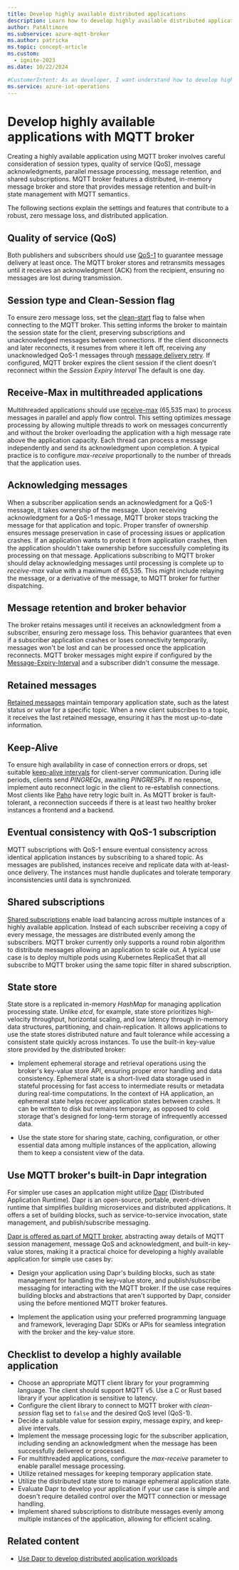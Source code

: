 ```yaml
---
title: Develop highly available distributed applications
description: Learn how to develop highly available distributed applications that work with MQTT broker.
author: PatAltimore
ms.subservice: azure-mqtt-broker
ms.author: patricka
ms.topic: concept-article
ms.custom:
  - ignite-2023
ms.date: 10/22/2024

#CustomerIntent: As an developer, I want understand how to develop highly available distributed applications for my IoT Operations solution.
ms.service: azure-iot-operations
---
```


# Develop highly available applications with MQTT broker

Creating a highly available application using MQTT broker involves careful consideration of session types, quality of service (QoS), message acknowledgments, parallel message processing, message retention, and shared subscriptions. MQTT broker features a distributed, in-memory message broker and store that provides message retention and built-in state management with MQTT semantics.

The following sections explain the settings and features that contribute to a robust, zero message loss, and distributed application.

## Quality of service (QoS)

Both publishers and subscribers should use [QoS-1](https://docs.oasis-open.org/mqtt/mqtt/v5.0/os/mqtt-v5.0-os.html#_Toc3901236) to guarantee message delivery at least once. The MQTT broker stores and retransmits messages until it receives an acknowledgment (ACK) from the recipient, ensuring no messages are lost during transmission.

## Session type and Clean-Session flag

To ensure zero message loss, set the [clean-start](https://docs.oasis-open.org/mqtt/mqtt/v5.0/os/mqtt-v5.0-os.html#_Toc3901039) flag to false when connecting to the MQTT broker. This setting informs the broker to maintain the session state for the client, preserving subscriptions and unacknowledged messages between connections. If the client disconnects and later reconnects, it resumes from where it left off, receiving any unacknowledged QoS-1 messages through [message delivery retry](https://docs.oasis-open.org/mqtt/mqtt/v5.0/os/mqtt-v5.0-os.html#_Toc3901238). If configured, MQTT broker expires the client session if the client doesn't reconnect within the *Session Expiry Interval* The default is one day.

## Receive-Max in multithreaded applications

Multithreaded applications should use [receive-max](https://docs.oasis-open.org/mqtt/mqtt/v5.0/os/mqtt-v5.0-os.html#_Toc3901049) (65,535 max) to process messages in parallel and apply flow control. This setting optimizes message processing by allowing multiple threads to work on messages concurrently and without the broker overloading the application with a high message rate above the application capacity. Each thread can process a message independently and send its acknowledgment upon completion. A typical practice is to configure *max-receive* proportionally to the number of threads that the application uses.

## Acknowledging messages

When a subscriber application sends an acknowledgment for a QoS-1 message, it takes ownership of the message. Upon receiving acknowledgment for a QoS-1 message, MQTT broker stops tracking the message for that application and topic. Proper transfer of ownership ensures message preservation in case of processing issues or application crashes. If an application wants to protect it from application crashes, then the application shouldn't take ownership before successfully completing its processing on that message. Applications subscribing to MQTT broker should delay acknowledging messages until processing is complete up to *receive-max* value with a maximum of 65,535. This might include relaying the message, or a derivative of the message, to MQTT broker for further dispatching.

## Message retention and broker behavior

The broker retains messages until it receives an acknowledgment from a subscriber, ensuring zero message loss. This behavior guarantees that even if a subscriber application crashes or loses connectivity temporarily, messages won't be lost and can be processed once the application reconnects. MQTT broker messages might expire if configured by the [Message-Expiry-Interval](https://docs.oasis-open.org/mqtt/mqtt/v5.0/os/mqtt-v5.0-os.html#_Toc3901112) and a subscriber didn't consume the message.

## Retained messages

[Retained messages](https://docs.oasis-open.org/mqtt/mqtt/v5.0/os/mqtt-v5.0-os.html#_Toc3901104) maintain temporary application state, such as the latest status or value for a specific topic. When a new client subscribes to a topic, it receives the last retained message, ensuring it has the most up-to-date information.

## Keep-Alive

To ensure high availability in case of connection errors or drops, set suitable [keep-alive intervals](https://docs.oasis-open.org/mqtt/mqtt/v5.0/os/mqtt-v5.0-os.html#_Toc3901045) for client-server communication. During idle periods, clients send *PINGREQs*, awaiting *PINGRESPs*. If no response, implement auto reconnect logic in the client to re-establish connections. Most clients like [Paho](https://www.eclipse.org/paho/) have retry logic built in. As MQTT broker is fault-tolerant, a reconnection succeeds if there is at least two healthy broker instances a frontend and a backend.

## Eventual consistency with QoS-1 subscription

MQTT subscriptions with QoS-1 ensure eventual consistency across identical application instances by subscribing to a shared topic. As messages are published, instances receive and replicate data with at-least-once delivery. The instances must handle duplicates and tolerate temporary inconsistencies until data is synchronized.

## Shared subscriptions

[Shared subscriptions](https://docs.oasis-open.org/mqtt/mqtt/v5.0/os/mqtt-v5.0-os.html#_Toc3901250) enable load balancing across multiple instances of a highly available application. Instead of each subscriber receiving a copy of every message, the messages are distributed evenly among the subscribers. MQTT broker currently only supports a round robin algorithm to distribute messages allowing an application to scale out. A typical use case is to deploy multiple pods using Kubernetes ReplicaSet that all subscribe to MQTT broker using the same topic filter in shared subscription.

## State store

State store is a replicated in-memory *HashMap* for managing application processing state. Unlike *etcd*, for example, state store prioritizes high-velocity throughput, horizontal scaling, and low latency through in-memory data structures, partitioning, and chain-replication. It allows applications to use the state stores distributed nature and fault tolerance while accessing a consistent state quickly across instances. To use the built-in key-value store provided by the distributed broker:

* Implement ephemeral storage and retrieval operations using the broker's key-value store API, ensuring proper error handling and data consistency. Ephemeral state is a short-lived data storage used in stateful processing for fast access to intermediate results or metadata during real-time computations. In the context of HA application, an ephemeral state helps recover application states between crashes. It can be written to disk but remains temporary, as opposed to cold storage that's designed for long-term storage of infrequently accessed data.

* Use the state store for sharing state, caching, configuration, or other essential data among multiple instances of the application, allowing them to keep a consistent view of the data.

## Use MQTT broker's built-in Dapr integration

For simpler use cases an application might utilize [Dapr](https://dapr.io) (Distributed Application Runtime). Dapr is an open-source, portable, event-driven runtime that simplifies building microservices and distributed applications. It offers a set of building blocks, such as service-to-service invocation, state management, and publish/subscribe messaging.

[Dapr is offered as part of MQTT broker](howto-develop-dapr-apps.md), abstracting away details of MQTT session management, message QoS and acknowledgment, and built-in key-value stores, making it a practical choice for developing a highly available application for simple use cases by:

* Design your application using Dapr's building blocks, such as state management for handling the key-value store, and publish/subscribe messaging for interacting with the MQTT broker. If the use case requires building blocks and abstractions that aren't supported by Dapr, consider using the before mentioned MQTT broker features.

* Implement the application using your preferred programming language and framework, leveraging Dapr SDKs or APIs for seamless integration with the broker and the key-value store.

## Checklist to develop a highly available application

* Choose an appropriate MQTT client library for your programming language. The client should support MQTT v5. Use a C or Rust based library if your application is sensitive to latency.
* Configure the client library to connect to MQTT broker with *clean-session* flag set to `false` and the desired QoS level (QoS-1).
* Decide a suitable value for session expiry, message expiry, and keep-alive intervals.
* Implement the message processing logic for the subscriber application, including sending an acknowledgment when the message has been successfully delivered or processed.
* For multithreaded applications, configure the *max-receive* parameter to enable parallel message processing.
* Utilize retained messages for keeping temporary application state.
* Utilize the distributed state store to manage ephemeral application state.
* Evaluate Dapr to develop your application if your use case is simple and doesn't require detailed control over the MQTT connection or message handling.
* Implement shared subscriptions to distribute messages evenly among multiple instances of the application, allowing for efficient scaling.

## Related content

- [Use Dapr to develop distributed application workloads](howto-develop-dapr-apps.md)
